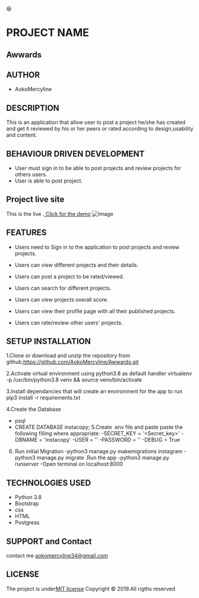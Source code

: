 :satisfied:

# PROJECT NAME
## Awwards

## AUTHOR
* AokoMercyline

## DESCRIPTION
This is an application that allow user to post a project he/she has created and get it reviewed by his or her peers or rated according to design,usability and content.

## BEHAVIOUR DRIVEN DEVELOPMENT

* User must sign in to be able to post projects and review projects for others users.
* User is able to post project.

## Project live site
  This is the live .[ Click for the demo](https://mercyawwards.herokuapp.com/)
 ![Image](static/images/awwards.jpg)

## FEATURES

* Users need to Sign in to the application to post projects and review projects.

* Users can view different projects and their details.

* Users can post a project to be rated/viewed.

* Users can search for different projects.

* Users can view projects overall score.

* Users can view their profile page with all their published projects.

* Users can rate/review other users' projects.


## SETUP INSTALLATION

1.Clone or download and unzip the repository from github,https://github.com/AokoMercyline/Awwards.git

2.Activate virtual environment using python3.8 as default handler virtualenv -p /usr/bin/python3.8 venv && source venv/bin/activate

3.Install dependancies that will create an environment for the app to run pip3 install -r requirements.txt

4.Create the Database

* psql
* CREATE DATABASE instacopy;
5.Create .env file and paste paste the following filling where appropriate:
-SECRET_KEY = '<Secret_key>' 
-DBNAME = 'instacopy' -USER = ''
 -PASSWORD = '' 
 -DEBUG = True
6.  Run initial Migration 
    -python3 manage.py makemigrations instagram 
    -python3 manage.py migrate .Run the app 
    -python3 manage.py runserver 
    -Open terminal on localhost:8000

## TECHNOLOGIES USED
* Python 3.8
* Bootstrap
* css
* HTML
* Postgress

## SUPPORT and Contact

contact me aokomercyline34@gmail.com

## LICENSE
The project is under[MIT license](/blob/master/LICENSE)
Copyright &copy; 2019.All rigths reserved
  
